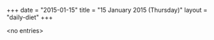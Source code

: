+++
date = "2015-01-15"
title = "15 January 2015 (Thursday)"
layout = "daily-diet"
+++

<p>&lt;no entries&gt;</p>